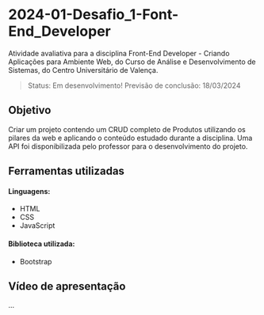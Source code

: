 # 2024-01-Desafio_1-Font-End_Developer
Atividade avaliativa para a disciplina Front-End Developer - Criando Aplicações para Ambiente Web, do Curso de Análise e Desenvolvimento de Sistemas, do Centro Universitário de Valença.


> Status: Em desenvolvimento!
Previsão de conclusão: 18/03/2024

## Objetivo
Criar um projeto contendo um CRUD completo de Produtos utilizando os pilares da web e aplicando o conteúdo estudado durante a disciplina. Uma API foi disponibilizada pelo professor para o desenvolvimento do projeto.

## Ferramentas utilizadas
#### Linguagens:
- HTML
- CSS
- JavaScript

#### Biblioteca utilizada:
- Bootstrap

## Vídeo de apresentação
...

